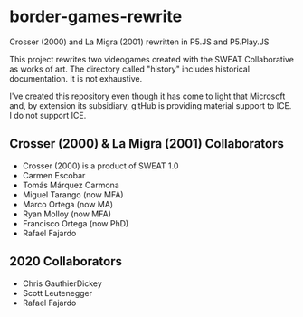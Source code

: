 # border-games-rewrite
Crosser (2000) and La Migra (2001) rewritten in P5.JS and P5.Play.JS

This project rewrites two videogames created with the SWEAT Collaborative as works of art. The directory called "history" includes historical documentation. It is not exhaustive.

I've created this repository even though it has come to light that Microsoft and, by extension its subsidiary, gitHub is providing material support to ICE. I do not support ICE.

## Crosser (2000) & La Migra (2001) Collaborators
* Crosser (2000) is a product of SWEAT 1.0
* Carmen Escobar
* Tomás Márquez Carmona
* Miguel Tarango (now MFA)
* Marco Ortega (now MA)
* Ryan Molloy (now MFA)
* Francisco Ortega (now PhD)
* Rafael Fajardo

## 2020 Collaborators
* Chris GauthierDickey
* Scott Leutenegger
* Rafael Fajardo
